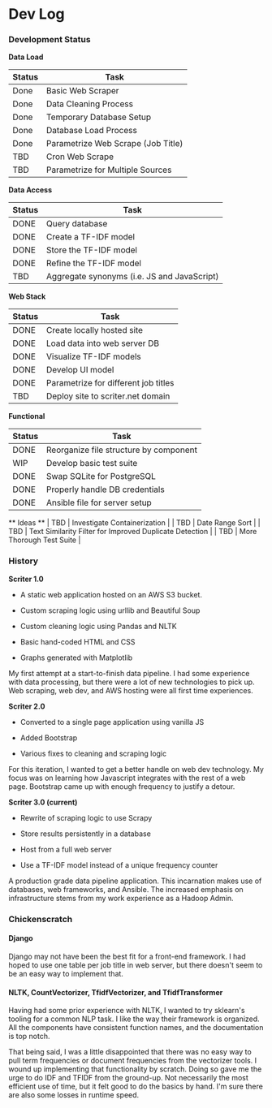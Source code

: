 # Dev Log

### Development Status

**Data Load**

| Status  | Task |
|---|---|
| Done | Basic Web Scraper |
| Done | Data Cleaning Process |
| Done | Temporary Database Setup |
| Done | Database Load Process |
| Done | Parametrize Web Scrape (Job Title) |
| TBD | Cron Web Scrape |
| TBD | Parametrize for Multiple Sources |


**Data Access**

| Status  | Task |
|---|---|
| DONE | Query database |
| DONE | Create a TF-IDF model |
| DONE | Store the TF-IDF model |
| DONE | Refine the TF-IDF model |
| TBD | Aggregate synonyms (i.e. JS and JavaScript) |


**Web Stack**

| Status  | Task |
|---|---|
| DONE | Create locally hosted site |
| DONE | Load data into web server DB |
| DONE | Visualize TF-IDF models |
| DONE | Develop UI model |
| DONE | Parametrize for different job titles |
| TBD | Deploy site to scriter.net domain |


**Functional**

| Status  | Task |
|---|---|
| DONE | Reorganize file structure by component |
| WIP | Develop basic test suite |
| DONE | Swap SQLite for PostgreSQL |
| DONE | Properly handle DB credentials |
| DONE | Ansible file for server setup |


** Ideas **
| TBD | Investigate Containerization |
| TBD | Date Range Sort |
| TBD | Text Similarity Filter for Improved Duplicate Detection |
| TBD | More Thorough Test Suite |


### History

**Scriter 1.0**

* A static web application hosted on an AWS S3 bucket. 

* Custom scraping logic using urllib and Beautiful Soup

* Custom cleaning logic using Pandas and NLTK

* Basic hand-coded HTML and CSS

* Graphs generated with Matplotlib

My first attempt at a start-to-finish data pipeline. I had some
experience with data processing, but there were a lot of new
technologies to pick up. Web scraping, web dev, and AWS hosting were all
first time experiences. 


**Scriter 2.0**

* Converted to a single page application using vanilla JS

* Added Bootstrap 

* Various fixes to cleaning and scraping logic

For this iteration, I wanted to get a better handle on web dev
technology. My focus was on learning how Javascript integrates with
the rest of a web page. Bootstrap came up with enough frequency to
justify a detour.


**Scriter 3.0 (current)**

* Rewrite of scraping logic to use Scrapy

* Store results persistently in a database

* Host from a full web server

* Use a TF-IDF model instead of a unique frequency counter

A production grade data pipeline application. This incarnation makes
use of databases, web frameworks, and Ansible. The increased emphasis
on infrastructure stems from my work experience as a Hadoop Admin.


### Chickenscratch

#### Django

Django may not have been the best fit for a front-end framework. I had
hoped to use one table per job title in web server, but there doesn't seem
to be an easy way to implement that.

#### NLTK, CountVectorizer, TfidfVectorizer, and TfidfTransformer

Having had some prior experience with NLTK, I wanted to try sklearn's tooling
for a common NLP task. I like the way their framework is organized. All the
components have consistent function names, and the documentation is top notch.

That being said, I was a little disappointed that there was no easy way to pull
term frequencies or document frequencies from the vectorizer tools. I wound up
implementing that functionality by scratch. Doing so gave me the urge to do IDF
and TFIDF from the ground-up. Not necessarily the most efficient use of time, but
it felt good to do the basics by hand. I'm sure there are also some losses in runtime
speed.

